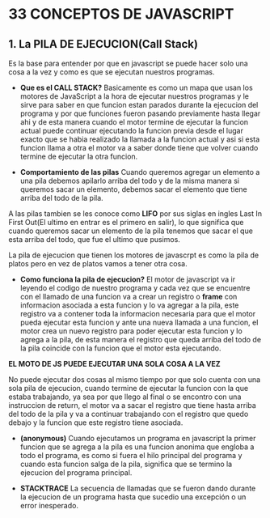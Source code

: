 # 33 CONCEPTOS DE JAVASCRIPT

## 1. La PILA DE EJECUCION(Call Stack)
Es la base para entender por que en javascript se puede hacer solo una cosa a la vez y como es que se ejecutan nuestros programas.

- **Que es el CALL STACK?**
Basicamente es como un mapa que usan los motores de JavaScript a la hora de ejecutar nuestros programas y le sirve para saber en que funcion estan parados durante la ejecucion del programa y por que funciones fueron pasando previamente hasta llegar ahi y de esta manera cuando el motor termine de ejecutar la funcion actual puede continuar ejecutando la funcion previa desde el lugar exacto que se habia realizado la llamada a la funcion actual y asi si esta funcion llama a otra el motor va a saber donde tiene que volver cuando termine de ejecutar la otra funcion.

- **Comportamiento de las pilas**
Cuando queremos agregar un elemento a una pila debemos apilarlo arriba del todo y de la misma manera si queremos sacar un elemento, debemos sacar el elemento que tiene arriba del todo de la pila.

A las pilas tambien se les conoce como **LIFO** por sus siglas en ingles Last In First Out(El ultimo en entrar es el primero en salir), lo que significa que cuando queremos sacar un elemento de la pila tenemos que sacar el que esta arriba del todo, que fue el ultimo que pusimos.

La pila de ejecucion que tienen los motores de javascrpt es como la pila de platos pero en vez de platos vamos a tener otra cosa.

- **Como funciona la pila de ejecucion?**
El motor de javascript va ir leyendo el codigo de nuestro programa y cada vez que se encuentre con el llamado de una funcion va a crear un registro o **frame** con informacion asociada a esta funcion y lo va agregar a la pila, este registro va a contener toda la informacion necesaria para que el motor pueda ejecutar esta funcion y ante una nueva llamada  a una funcion, el motor crea un nuevo registro para poder ejecutar esta funcion y lo agrega a la pila, de esta manera el registro que queda arriba del todo de la pila coincide con la funcion que el motor esta ejecutando.

**EL MOTO DE JS PUEDE EJECUTAR UNA SOLA COSA A LA VEZ**

No puede ejecutar dos cosas al mismo tiempo por que solo cuenta con una sola pila de ejecucion, cuando termine de ejecutar la funcion con la que estaba trabajando, ya sea por que llego al final o se encontro con una instruccion de return, el motor va a sacar el registro que tiene hasta arriba del todo de la pila y va a continuar trabajando con el registro que quedo debajo y la funcion que este registro tiene asociada.

- **(anonymous)**
Cuando ejecutamos un programa en javascript la primer funcion que se agrega a la pila es una funcion anonima que engloba a todo el programa, es como si fuera el hilo principal del programa y cuando esta funcion salga de la pila, significa que se termino la ejecucion del programa principal.

- **STACKTRACE**
La secuencia de llamadas que se fueron dando durante la ejecucion de un programa hasta que sucedio una excepción o un error inesperado.